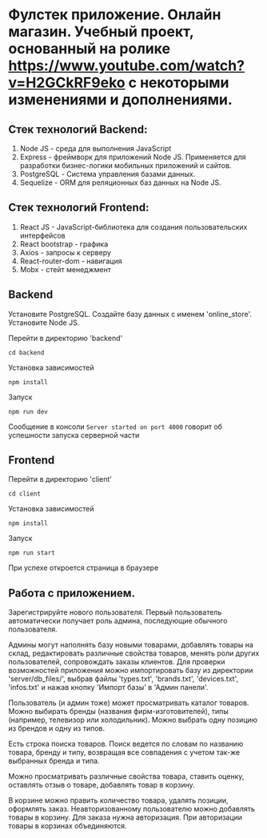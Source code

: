 # Фулстек приложение. Онлайн магазин. Учебный проект, основанный на ролике https://www.youtube.com/watch?v=H2GCkRF9eko с некоторыми изменениями и дополнениями.

## Стек технологий Backend:
1. Node JS - среда для выполнения JavaScript
2. Express - фреймворк для приложений Node JS. Применяется для разработки бизнес-логики мобильных приложений и сайтов.
3. PostgreSQL - Система управления базами данных.
4. Sequelize - ORM для реляционных баз данных на Node JS.

## Стек технологий Frontend:
1. React JS - JavaScript-библиотека для создания пользовательских интерфейсов
2. React bootstrap - графика
3. Axios - запросы к серверу
4. React-router-dom - навигация
5. Mobx - стейт менеджмент

## Backend

Установите PostgreSQL.
Создайте базу данных с именем 'online_store'.
Установите Node JS. 

Перейти в директорию 'backend'
```
cd backend
```

Установка зависимостей
```
npm install
```

Запуск
```
npm run dev
```
Сообщение в консоли `Server started on port 4000` говорит об успешности запуска серверной части

## Frontend

Перейти в директорию 'client'
```
cd client
```
Установка зависимостей
```
npm install
```
Запуск
```
npm run start
```
При успехе откроется страница в браузере

## Работа с приложением.
Зарегистрируйте нового пользователя. Первый пользователь автоматически получает роль админа, последующие обычного пользователя.

Админы могут наполнять базу новыми товарами, добавлять товары на склад, редактировать различные свойства товаров, менять роли других пользователей, сопровождать заказы клиентов. Для проверки возможностей приложения можно импортировать базу из директории 'server/db_files/', выбрав файлы 'types.txt', 'brands.txt', 'devices.txt', 'infos.txt' и нажав кнопку 'Импорт базы' в 'Админ панели'.

Пользователь (и админ тоже) может просматривать каталог товаров. Можно выбирать бренды (названия фирм-изготовителей), типы (например, телевизор или холодильник). Можно выбрать одну позицию из брендов и одну из типов.

Есть строка поиска товаров. Поиск ведется по словам по названию товара, бренду и типу, возвращая все совпадения с учетом так-же выбранных бренда и типа.

Можно просматривать различные свойства товара, ставить оценку, оставлять отзыв о товаре, добавлять товар в корзину.

В корзине можно править количество товара, удалять позиции, оформлять заказ.
Неавторизованному пользователю можно добавлять товары в корзину. Для заказа нужна авторизация. При авторизации товары в корзинах объединяются.
